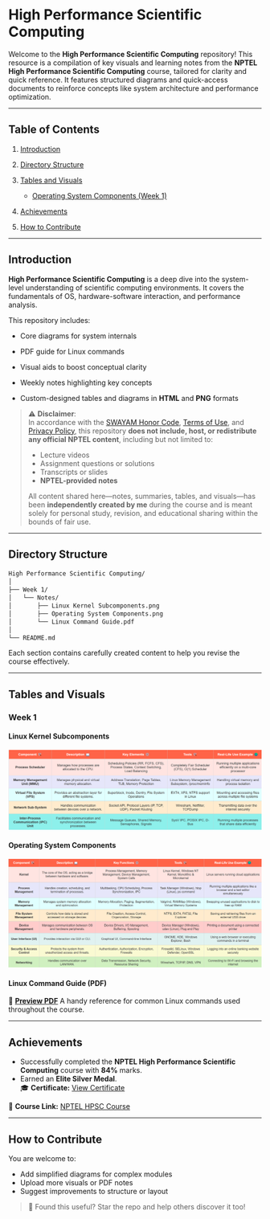 # High Performance Scientific Computing

Welcome to the **High Performance Scientific Computing** repository!
This resource is a compilation of key visuals and learning notes from the **NPTEL High Performance Scientific Computing** course, tailored for clarity and quick reference. It features structured diagrams and quick-access documents to reinforce concepts like system architecture and performance optimization.

---

## Table of Contents

1. [Introduction](#introduction)
2. [Directory Structure](#directory-structure)
3. [Tables and Visuals](#tables-and-visuals)

   - [Operating System Components (Week 1)](#week-1)

4. [Achievements](#achievements)
5. [How to Contribute](#how-to-contribute)

---

## Introduction

**High Performance Scientific Computing** is a deep dive into the system-level understanding of scientific computing environments. It covers the fundamentals of OS, hardware-software interaction, and performance analysis.

This repository includes:

- Core diagrams for system internals
- PDF guide for Linux commands
- Visual aids to boost conceptual clarity

- Weekly notes highlighting key concepts
- Custom-designed tables and diagrams in **HTML** and **PNG** formats

> ⚠️ **Disclaimer**:  
> In accordance with the [SWAYAM Honor Code](https://swayam.gov.in/honor_code), [Terms of Use](https://swayam.gov.in/terms_of_use), and [Privacy Policy](https://swayam.gov.in/privacy_policy), this repository **does not include, host, or redistribute any official NPTEL content**, including but not limited to:
>
> - Lecture videos
> - Assignment questions or solutions
> - Transcripts or slides
> - **NPTEL-provided notes**
>
> All content shared here—notes, summaries, tables, and visuals—has been **independently created by me** during the course and is meant solely for personal study, revision, and educational sharing within the bounds of fair use.

---

## Directory Structure

```
High Performance Scientific Computing/
│
├── Week 1/
│   └── Notes/
│       ├── Linux Kernel Subcomponents.png
│       ├── Operating System Components.png
│       └── Linux Command Guide.pdf
│
└── README.md
```

Each section contains carefully created content to help you revise the course effectively.

---

## Tables and Visuals

### Week 1

#### Linux Kernel Subcomponents

<img src="Week 1/Notes/Linux Kernel Subcomponents.png" alt="Linux Kernel Subcomponents">

#### Operating System Components

<img src="Week 1/Notes/Operating System Components.png" alt="Operating System Components">

#### Linux Command Guide (PDF)

📄 **[Preview PDF](Week%201/Notes/Linux%20Command%20Guide.pdf)**
A handy reference for common Linux commands used throughout the course.

---

## Achievements

- Successfully completed the **NPTEL High Performance Scientific Computing** course with **84%** marks.
- Earned an **Elite Silver Medal**.  
   🎓 **Certificate:** [View Certificate](https://drive.google.com/file/d/1jOjqQgtfEPlTMJyb-NcXXhlCqhlYgZNf/view?usp=drive_link)

📘 **Course Link:** [NPTEL HPSC Course](https://onlinecourses.nptel.ac.in/noc25_ma27/preview)

---

## How to Contribute

You are welcome to:

- Add simplified diagrams for complex modules
- Upload more visuals or PDF notes
- Suggest improvements to structure or layout

> 🌟 Found this useful? Star the repo and help others discover it too!
